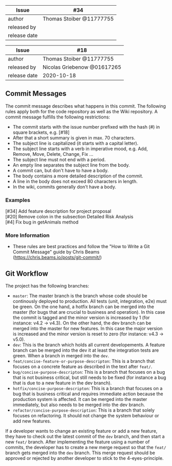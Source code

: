 | Issue | #34 |
| ----- | -- |
| author | Thomas Stoiber @11777755 |
| released by |  |
| release date |  |

| Issue | #18 |
| ----- | -- |
| author | Thomas Stoiber @11777755 |
| released by | Nicolas Griebenow @01617265 |
| release date | 2020-10-18 |

## Commit Messages
The commit message describes what happens in this commit. The following rules apply both for the code repository as well as the Wiki repository.
A commit message fulfills the following restrictions:
 - The commit starts with the issue number prefixed with the hash (#) in square brackets, e.g. \[#18\]
 - After that a short summary is given in max. 70 characters.
 - The subject line is capitalized (it starts with a capital letter).
 - The subject line starts with a verb in imperative mood, e.g. Add, Remove, Move, Delete, Change, Fix ...
 - The subject line must not end with a period.
 - An empty line separates the subject line from the body.
 - A commit can, but don't have to have a body.
 - The body contains a more detailed description of the commit.
 - A line in the body does not exceed 80 characters in length.
 - In the wiki, commits generally don't have a body.

### Examples

[#34] Add feature description for project proposal<br>
[#20] Remove colon in the subsection Detailed Risk Analysis<br>
[#4] Fix bug in getAnimals method<br>

### More Information
 * These rules are best practices and follow the "How to Write a Git Commit Message" guide by Chris Beams (https://chris.beams.io/posts/git-commit/)

## Git Workflow

The project has the following branches:
* `master`: The master branch is the branch whose code should be continously deployed to production. All tests (unit, integration, e2e) must be green.
On the one hand, a hotfix branch can be merged into the master (for bugs that are crucial to business and operation). In this case the commit is tagged and the minor version is increased by 1 (for instance: v4.2 -> v4.3).
On the other hand, the dev branch can be merged into the master for new features. In this case the major version is increased and the minor version is reset to zero (for instance: v4.3 -> v5.0).
* `dev`: This is the branch which holds all current developements. A feature branch can be merged into the dev it at least the integration tests are green. When a branch in merged into the `dev`.
* `feat/concise-feature-or-purpose-descripton`: This is a branch that focuses on a concrete feature as described in the text after `feat/`.
* `bug/concise-purpose-descripton`: This is a branch that focuses on a bug that is not business critical, but still needs to be fixed (for instance a bug that is due to a new feature in the dev branch).
* `hotfix/concise-purpose-descripton`: This is a branch that focuses on a bug that is business critical and requires immediate action because the production system is affected. It can be merged into the master immediately, but also needs to be merged into the dev branch.
* `refactor/concise-purpose-description`: This is a branch that solely focuses on refactoring. It should not change the system behaviour or add new features.

If a developer wants to change an existing feature or add a new feature, they have to check out the latest commit of the `dev` branch, and then start a new `feat/` branch. After implementing the feature using a number of commits, the developer has to create a new merge request so that the `feat/` branch gets merged into the `dev` branch. This merge request should be approved or rejected by another developer to stick to the 4-eyes-principle.

